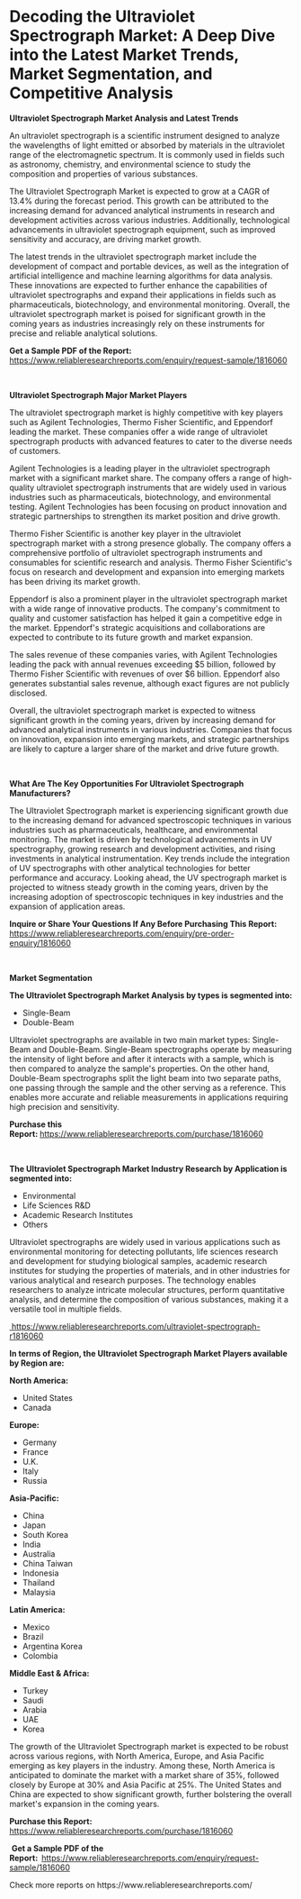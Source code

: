 <p><h1>Decoding the Ultraviolet Spectrograph Market: A Deep Dive into the Latest Market Trends, Market Segmentation, and Competitive Analysis</h1></p><p><strong>Ultraviolet Spectrograph Market Analysis and Latest Trends</strong></p>
<p><p>An ultraviolet spectrograph is a scientific instrument designed to analyze the wavelengths of light emitted or absorbed by materials in the ultraviolet range of the electromagnetic spectrum. It is commonly used in fields such as astronomy, chemistry, and environmental science to study the composition and properties of various substances.</p><p>The Ultraviolet Spectrograph Market is expected to grow at a CAGR of 13.4% during the forecast period. This growth can be attributed to the increasing demand for advanced analytical instruments in research and development activities across various industries. Additionally, technological advancements in ultraviolet spectrograph equipment, such as improved sensitivity and accuracy, are driving market growth.</p><p>The latest trends in the ultraviolet spectrograph market include the development of compact and portable devices, as well as the integration of artificial intelligence and machine learning algorithms for data analysis. These innovations are expected to further enhance the capabilities of ultraviolet spectrographs and expand their applications in fields such as pharmaceuticals, biotechnology, and environmental monitoring. Overall, the ultraviolet spectrograph market is poised for significant growth in the coming years as industries increasingly rely on these instruments for precise and reliable analytical solutions.</p></p>
<p><strong>Get a Sample PDF of the Report:&nbsp;</strong> <a href="https://www.reliableresearchreports.com/enquiry/request-sample/1816060">https://www.reliableresearchreports.com/enquiry/request-sample/1816060</a></p>
<p>&nbsp;</p>
<p><strong>Ultraviolet Spectrograph Major Market Players</strong></p>
<p><p>The ultraviolet spectrograph market is highly competitive with key players such as Agilent Technologies, Thermo Fisher Scientific, and Eppendorf leading the market. These companies offer a wide range of ultraviolet spectrograph products with advanced features to cater to the diverse needs of customers.</p><p>Agilent Technologies is a leading player in the ultraviolet spectrograph market with a significant market share. The company offers a range of high-quality ultraviolet spectrograph instruments that are widely used in various industries such as pharmaceuticals, biotechnology, and environmental testing. Agilent Technologies has been focusing on product innovation and strategic partnerships to strengthen its market position and drive growth.</p><p>Thermo Fisher Scientific is another key player in the ultraviolet spectrograph market with a strong presence globally. The company offers a comprehensive portfolio of ultraviolet spectrograph instruments and consumables for scientific research and analysis. Thermo Fisher Scientific's focus on research and development and expansion into emerging markets has been driving its market growth.</p><p>Eppendorf is also a prominent player in the ultraviolet spectrograph market with a wide range of innovative products. The company's commitment to quality and customer satisfaction has helped it gain a competitive edge in the market. Eppendorf's strategic acquisitions and collaborations are expected to contribute to its future growth and market expansion.</p><p>The sales revenue of these companies varies, with Agilent Technologies leading the pack with annual revenues exceeding $5 billion, followed by Thermo Fisher Scientific with revenues of over $6 billion. Eppendorf also generates substantial sales revenue, although exact figures are not publicly disclosed.</p><p>Overall, the ultraviolet spectrograph market is expected to witness significant growth in the coming years, driven by increasing demand for advanced analytical instruments in various industries. Companies that focus on innovation, expansion into emerging markets, and strategic partnerships are likely to capture a larger share of the market and drive future growth.</p></p>
<p>&nbsp;</p>
<p><strong>What Are The Key Opportunities For Ultraviolet Spectrograph Manufacturers?</strong></p>
<p><p>The Ultraviolet Spectrograph market is experiencing significant growth due to the increasing demand for advanced spectroscopic techniques in various industries such as pharmaceuticals, healthcare, and environmental monitoring. The market is driven by technological advancements in UV spectrography, growing research and development activities, and rising investments in analytical instrumentation. Key trends include the integration of UV spectrographs with other analytical technologies for better performance and accuracy. Looking ahead, the UV spectrograph market is projected to witness steady growth in the coming years, driven by the increasing adoption of spectroscopic techniques in key industries and the expansion of application areas.</p></p>
<p><strong>Inquire or Share Your Questions If Any Before Purchasing This Report:</strong> <a href="https://www.reliableresearchreports.com/enquiry/pre-order-enquiry/1816060">https://www.reliableresearchreports.com/enquiry/pre-order-enquiry/1816060</a></p>
<p>&nbsp;</p>
<p><strong>Market Segmentation</strong></p>
<p><strong>The Ultraviolet Spectrograph Market Analysis by types is segmented into:</strong></p>
<p><ul><li>Single-Beam</li><li>Double-Beam</li></ul></p>
<p><p>Ultraviolet spectrographs are available in two main market types: Single-Beam and Double-Beam. Single-Beam spectrographs operate by measuring the intensity of light before and after it interacts with a sample, which is then compared to analyze the sample's properties. On the other hand, Double-Beam spectrographs split the light beam into two separate paths, one passing through the sample and the other serving as a reference. This enables more accurate and reliable measurements in applications requiring high precision and sensitivity.</p></p>
<p><strong>Purchase this Report:&nbsp;</strong><a href="https://www.reliableresearchreports.com/purchase/1816060">https://www.reliableresearchreports.com/purchase/1816060</a></p>
<p>&nbsp;</p>
<p><strong>The Ultraviolet Spectrograph Market Industry Research by Application is segmented into:</strong></p>
<p><ul><li>Environmental</li><li>Life Sciences R&D</li><li>Academic Research Institutes</li><li>Others</li></ul></p>
<p><p>Ultraviolet spectrographs are widely used in various applications such as environmental monitoring for detecting pollutants, life sciences research and development for studying biological samples, academic research institutes for studying the properties of materials, and in other industries for various analytical and research purposes. The technology enables researchers to analyze intricate molecular structures, perform quantitative analysis, and determine the composition of various substances, making it a versatile tool in multiple fields.</p></p>
<p><a href="https://www.reliableresearchreports.com/ultraviolet-spectrograph-r1816060">&nbsp;https://www.reliableresearchreports.com/ultraviolet-spectrograph-r1816060</a></p>
<p><strong>In terms of Region, the Ultraviolet Spectrograph Market Players available by Region are:</strong></p>
<p>
    <p> <strong> North America: </strong>
        <ul>
            <li>United States</li>
            <li>Canada</li>
        </ul>
        </p> 
    <p> <strong> Europe: </strong>
        <ul>
            <li>Germany</li>
            <li>France</li>
            <li>U.K.</li>
            <li>Italy</li>
            <li>Russia</li>
        </ul>
        </p> 
    <p> <strong> Asia-Pacific: </strong>
        <ul>
            <li>China</li>
            <li>Japan</li>
            <li>South Korea</li>
            <li>India</li>
            <li>Australia</li>
            <li>China Taiwan</li>
            <li>Indonesia</li>
            <li>Thailand</li>
            <li>Malaysia</li>
        </ul>
        </p> 
    <p> <strong> Latin America: </strong>
        <ul>
            <li>Mexico</li>
            <li>Brazil</li>
            <li>Argentina Korea</li>
            <li>Colombia</li>
        </ul>
        </p> 
    <p> <strong> Middle East & Africa: </strong>
        <ul>
            <li>Turkey</li>
            <li>Saudi</li>
            <li>Arabia</li>
            <li>UAE</li>
            <li>Korea</li>
        </ul>
    </p>
    </p>
<p><p>The growth of the Ultraviolet Spectrograph market is expected to be robust across various regions, with North America, Europe, and Asia Pacific emerging as key players in the industry. Among these, North America is anticipated to dominate the market with a market share of 35%, followed closely by Europe at 30% and Asia Pacific at 25%. The United States and China are expected to show significant growth, further bolstering the overall market's expansion in the coming years.</p></p>
<p><strong>Purchase this Report: </strong><a href="https://www.reliableresearchreports.com/purchase/1816060">https://www.reliableresearchreports.com/purchase/1816060</a></p>
<p>&nbsp;<strong>Get a Sample PDF of the Report:&nbsp;&nbsp;</strong><a href="https://www.reliableresearchreports.com/enquiry/request-sample/1816060">https://www.reliableresearchreports.com/enquiry/request-sample/1816060</a></p>
<p><strong></strong></p>
<p>Check more reports on https://www.reliableresearchreports.com/</p>